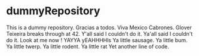 # dummyRepository
This is a dummy repository. 
Gracias a todos. Viva Mexico Cabrones. 
Glover Teixeira breaks through at 42. 
Y'all said I couldn't do it. Ya'all said I couldn't do it. Look at me now ! 
YAYYA yEAHHHHls
Ya little sausage. Ya little bum. Ya little twerp. Ya little rodent. Ya little rat 
Yet another line of code. 
